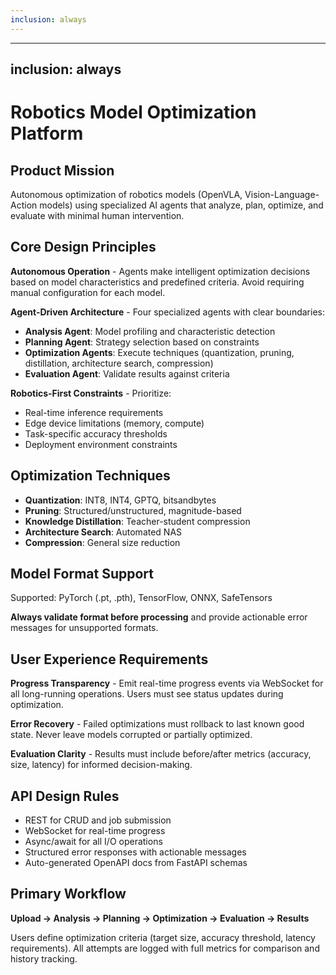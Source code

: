 ```yaml
---
inclusion: always
---
```

---
inclusion: always
---

# Robotics Model Optimization Platform

## Product Mission

Autonomous optimization of robotics models (OpenVLA, Vision-Language-Action models) using specialized AI agents that analyze, plan, optimize, and evaluate with minimal human intervention.

## Core Design Principles

**Autonomous Operation** - Agents make intelligent optimization decisions based on model characteristics and predefined criteria. Avoid requiring manual configuration for each model.

**Agent-Driven Architecture** - Four specialized agents with clear boundaries:
- **Analysis Agent**: Model profiling and characteristic detection
- **Planning Agent**: Strategy selection based on constraints
- **Optimization Agents**: Execute techniques (quantization, pruning, distillation, architecture search, compression)
- **Evaluation Agent**: Validate results against criteria

**Robotics-First Constraints** - Prioritize:
- Real-time inference requirements
- Edge device limitations (memory, compute)
- Task-specific accuracy thresholds
- Deployment environment constraints

## Optimization Techniques

- **Quantization**: INT8, INT4, GPTQ, bitsandbytes
- **Pruning**: Structured/unstructured, magnitude-based
- **Knowledge Distillation**: Teacher-student compression
- **Architecture Search**: Automated NAS
- **Compression**: General size reduction

## Model Format Support

Supported: PyTorch (.pt, .pth), TensorFlow, ONNX, SafeTensors

**Always validate format before processing** and provide actionable error messages for unsupported formats.

## User Experience Requirements

**Progress Transparency** - Emit real-time progress events via WebSocket for all long-running operations. Users must see status updates during optimization.

**Error Recovery** - Failed optimizations must rollback to last known good state. Never leave models corrupted or partially optimized.

**Evaluation Clarity** - Results must include before/after metrics (accuracy, size, latency) for informed decision-making.

## API Design Rules

- REST for CRUD and job submission
- WebSocket for real-time progress
- Async/await for all I/O operations
- Structured error responses with actionable messages
- Auto-generated OpenAPI docs from FastAPI schemas

## Primary Workflow

**Upload → Analysis → Planning → Optimization → Evaluation → Results**

Users define optimization criteria (target size, accuracy threshold, latency requirements). All attempts are logged with full metrics for comparison and history tracking.